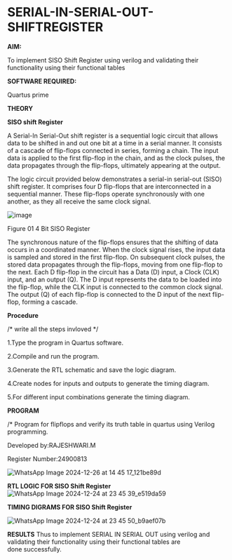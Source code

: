 # SERIAL-IN-SERIAL-OUT-SHIFTREGISTER

**AIM:** 

To implement  SISO Shift Register using verilog and validating their functionality using their functional tables

**SOFTWARE REQUIRED:**

Quartus prime

**THEORY**

**SISO shift Register**

A Serial-In Serial-Out shift register is a sequential logic circuit that allows data to be shifted in and out one bit at a time in a serial manner. It consists of a cascade of flip-flops connected in series, forming a chain. The input data is applied to the first flip-flop in the chain, and as the clock pulses, the data propagates through the flip-flops, ultimately appearing at the output.

The logic circuit provided below demonstrates a serial-in serial-out (SISO) shift register. It comprises four D flip-flops that are interconnected in a sequential manner. These flip-flops operate synchronously with one another, as they all receive the same clock signal.

![image](https://github.com/naavaneetha/SERIAL-IN-SERIAL-OUT-SHIFTREGISTER/assets/154305477/e81c4072-37f9-46c6-8145-566764b74c3a)

Figure 01 4 Bit SISO Register

The synchronous nature of the flip-flops ensures that the shifting of data occurs in a coordinated manner. When the clock signal rises, the input data is sampled and stored in the first flip-flop. On subsequent clock pulses, the stored data propagates through the flip-flops, moving from one flip-flop to the next.
Each D flip-flop in the circuit has a Data (D) input, a Clock (CLK) input, and an output (Q). The D input represents the data to be loaded into the flip-flop, while the CLK input is connected to the common clock signal. The output (Q) of each flip-flop is connected to the D input of the next flip-flop, forming a cascade.

**Procedure**

/* write all the steps invloved */

1.Type the program in Quartus software.

2.Compile and run the program.

3.Generate the RTL schematic and save the logic diagram.

4.Create nodes for inputs and outputs to generate the timing diagram.

5.For different input combinations generate the timing diagram.


**PROGRAM**

/* Program for flipflops and verify its truth table in quartus using Verilog programming.

Developed by:RAJESHWARI.M 

Register Number:24900813


![WhatsApp Image 2024-12-26 at 14 45 17_121be89d](https://github.com/user-attachments/assets/673bfbe7-3da9-411a-ade3-4bf0a3c6421b)


**RTL LOGIC FOR SISO Shift Register**
![WhatsApp Image 2024-12-24 at 23 45 39_e519da59](https://github.com/user-attachments/assets/4a9196cb-b700-4a87-9377-7ac65cccc2c2)


**TIMING DIGRAMS FOR SISO Shift Register**

![WhatsApp Image 2024-12-24 at 23 45 50_b9aef07b](https://github.com/user-attachments/assets/f900265f-4c7c-43cf-a04c-48d7f12dcfa0)


**RESULTS**
Thus to implement  SERIAL IN SERIAL OUT using verilog and validating their functionality using their functional tables are done successfully.
